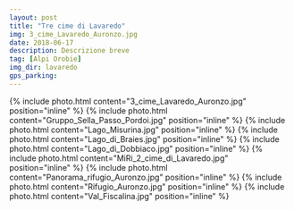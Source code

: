 ```yaml
---
layout: post
title: "Tre cime di Lavaredo"
img: 3_cime_Lavaredo_Auronzo.jpg
date: 2018-06-17
description: Descrizione breve
tag: [Alpi Orobie]
img_dir: lavaredo
gps_parking:
---
```

<div>
{% include photo.html content="3_cime_Lavaredo_Auronzo.jpg" position="inline" %}
{% include photo.html content="Gruppo_Sella_Passo_Pordoi.jpg" position="inline" %}
{% include photo.html content="Lago_Misurina.jpg" position="inline" %}
{% include photo.html content="Lago_di_Braies.jpg" position="inline" %}
{% include photo.html content="Lago_di_Dobbiaco.jpg" position="inline" %}
{% include photo.html content="MiRi_2_cime_di_Lavaredo.jpg" position="inline" %}
{% include photo.html content="Panorama_rifugio_Auronzo.jpg" position="inline" %}
{% include photo.html content="Rifugio_Auronzo.jpg" position="inline" %}
{% include photo.html content="Val_Fiscalina.jpg" position="inline" %}
</div>
